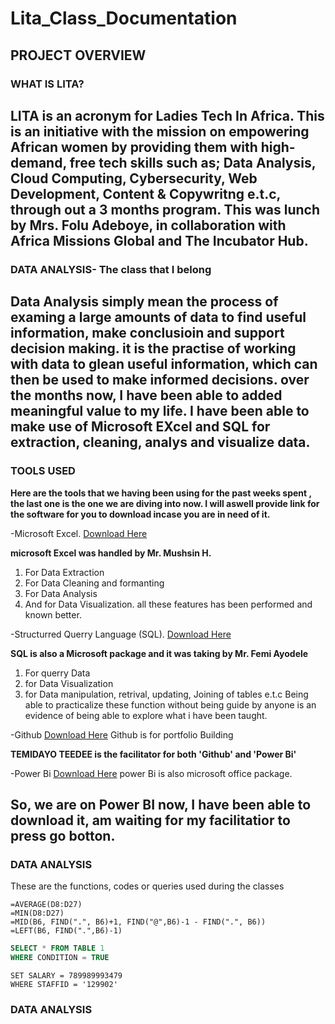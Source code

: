 # Lita_Class_Documentation
## PROJECT OVERVIEW
### WHAT IS LITA?
LITA is an acronym for Ladies Tech In Africa. This is an initiative with the mission on empowering African women by providing them with high-demand, free tech skills such as; Data Analysis, Cloud Computing, Cybersecurity, Web Development, Content & Copywritng e.t.c, through out a 3 months program. This was lunch by Mrs. Folu Adeboye, in collaboration with Africa Missions Global and The Incubator Hub.
---
### DATA ANALYSIS- The class that I belong
Data Analysis simply mean the process of examing a large amounts of data to find useful information, make conclusioin and support decision making. it is the practise of working with data to glean useful information, which can then be used to make informed decisions.
over the months now, I have been able to added meaningful value to my life. I have been able to make use of Microsoft EXcel and SQL for extraction, cleaning, analys and visualize data. 
---
### TOOLS USED
**Here are the tools that we having been using for the past weeks spent , the last one is the one we are diving into now. I will aswell provide link for the software for you to download incase you are in need of it.**

-Microsoft Excel. [Download Here](https://www.microsoft.com)

**microsoft Excel was handled by Mr. Mushsin H.**
  1. For Data Extraction
  2. For Data Cleaning and formanting
  3. For Data Analysis
  4. And for Data Visualization.  all these features has been performed and known better.

-Structurred Querry Language (SQL). [Download Here](https://www.microsoft.com)

**SQL is also a Microsoft package and it was taking by Mr. Femi Ayodele**
  1. For querry Data
  2. for Data Visualization
  3. for Data manipulation, retrival, updating, Joining of tables e.t.c
Being able to practicalize these function without being guide by anyone is an evidence of being able to explore what i have been taught.

-Github [Download Here](https://www.github.com)
Github is for portfolio Building

**TEMIDAYO TEEDEE is the facilitator for both 'Github' and 'Power Bi'**

-Power Bi  [Download Here](https://www.microsoft.com)
power Bi is also microsoft office package.

So, we are on Power BI now, I have been able to download it, am waiting for my facilitatior to press go botton.
---

### DATA ANALYSIS
These are the functions, codes or queries used during the classes
```Excel
=AVERAGE(D8:D27)
=MIN(D8:D27)
=MID(B6, FIND(".", B6)+1, FIND("@",B6)-1 - FIND(".", B6))
=LEFT(B6, FIND(".",B6)-1)
```
```SQL
SELECT * FROM TABLE 1
WHERE CONDITION = TRUE
```
```UPDATE SALARY
SET SALARY = 789989993479
WHERE STAFFID = '129902'
```

### DATA ANALYSIS

